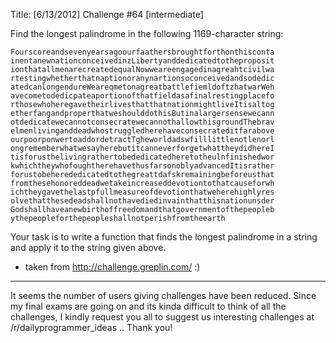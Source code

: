 Title: [6/13/2012] Challenge #64 [intermediate]

Find the longest palindrome in the following 1169-character string:


`Fourscoreandsevenyearsagoourfaathersbroughtforthonthisconta`
`inentanewnationconceivedinzLibertyanddedicatedtotheproposit`
`ionthatallmenarecreatedequalNowweareengagedinagreahtcivilwa`
`rtestingwhetherthatnaptionoranynartionsoconceivedandsodedic`
`atedcanlongendureWeareqmetonagreatbattlefiemldoftzhatwarWeh`
`avecometodedicpateaportionofthatfieldasafinalrestingplacefo`
`rthosewhoheregavetheirlivesthatthatnationmightliveItisaltog`
`etherfangandproperthatweshoulddothisButinalargersensewecann`
`otdedicatewecannotconsecratewecannothallowthisgroundThebrav`
`elmenlivinganddeadwhostruggledherehaveconsecrateditfarabove`
`ourpoorponwertoaddordetractTgheworldadswfilllittlenotlenorl`
`ongrememberwhatwesayherebutitcanneverforgetwhattheydidhereI`
`tisforusthelivingrathertobededicatedheretotheulnfinishedwor`
`kwhichtheywhofoughtherehavethusfarsonoblyadvancedItisrather`
`forustobeherededicatedtothegreattdafskremainingbeforeusthat`
`fromthesehonoreddeadwetakeincreaseddevotiontothatcauseforwh`
`ichtheygavethelastpfullmeasureofdevotionthatweherehighlyres`
`olvethatthesedeadshallnothavediedinvainthatthisnationunsder`
`Godshallhaveanewbirthoffreedomandthatgovernmentofthepeopleb`
`ythepeopleforthepeopleshallnotperishfromtheearth`

Your task is to write a function that finds the longest palindrome in a string and apply it to the string given above.

* taken from http://challenge.greplin.com/ :)

_____________________________________________________

It seems the number of users giving challenges have been reduced. Since my final exams are going on and its kinda difficult to think of all the challenges, I kindly request you all to suggest us interesting challenges at /r/dailyprogrammer_ideas .. Thank you!


